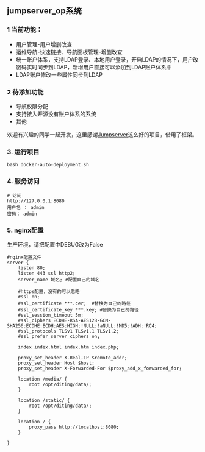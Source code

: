 ## jumpserver_op系统
### 1 当前功能：
* 用户管理-用户增删改查
* 运维导航-快速链接、导航面板管理-增删改查
* 统一账户体系，支持LDAP登录、本地用户登录，开启LDAP的情况下，用户改密码实时同步到LDAP，新增用户直接可以添加到LDAP账户体系中
* LDAP账户修改一些属性同步到LDAP
### 2 待添加功能
* 导航权限分配
* 支持接入开源没有账户体系的系统
* 其他

欢迎有兴趣的同学一起开发，这里感谢[Jumpserver](https://github.com/jumpserver/)这么好的项目，借用了框架。

### 3. 运行项目
```shell
bash docker-auto-deployment.sh
```

### 4. 服务访问

```shell
# 访问
http://127.0.0.1:8080
用户名 ： admin
密码： admin

```

### 5. nginx配置
生产环境，请把配置中DEBUG改为False
```
#nginx配置文件
server {
	listen 80;
	listen 443 ssl http2;
	server_name 域名; #配置自己的域名

	#https配置，没有的可以忽略
	#ssl on;
	#ssl_certificate ***.cer;  #替换为自己的路径
	#ssl_certificate_key ***.key; #替换为自己的路径
	#ssl_session_timeout 5m;
	#ssl_ciphers ECDHE-RSA-AES128-GCM-SHA256:ECDHE:ECDH:AES:HIGH:!NULL:!aNULL:!MD5:!ADH:!RC4;
	#ssl_protocols TLSv1 TLSv1.1 TLSv1.2;
	#ssl_prefer_server_ciphers on;

	index index.html index.htm index.php;

	proxy_set_header X-Real-IP $remote_addr;
	proxy_set_header Host $host;
	proxy_set_header X-Forwarded-For $proxy_add_x_forwarded_for;

	location /media/ {
		root /opt/diting/data/;
	}

	location /static/ {
		root /opt/diting/data/;
	}

	location / {
		proxy_pass http://localhost:8080;
	}

}
```
